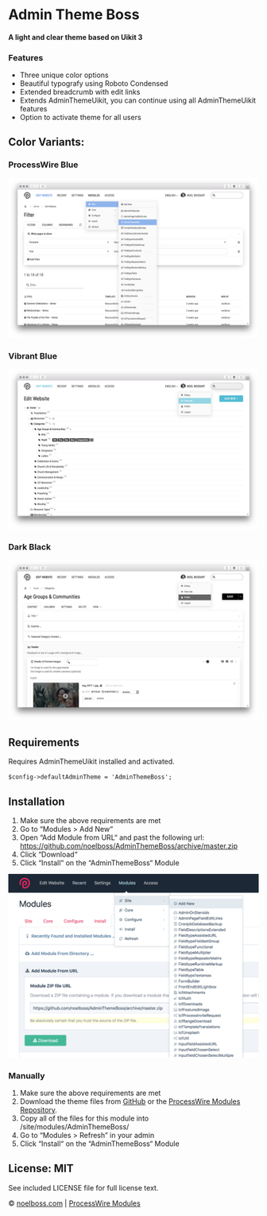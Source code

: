 # Admin Theme Boss
#### A light and clear theme based on Uikit 3

### Features

* Three unique color options
* Beautiful typografy using Roboto Condensed
* Extended breadcrumb with edit links
* Extends AdminThemeUikit, you can continue using all AdminThemeUikit features
* Option to activate theme for all users


## Color Variants:

### ProcessWire Blue
![alt text](https://raw.githubusercontent.com/noelboss/AdminThemeBoss/master/docs/images/pw.png "Default ProcessWire Blue")

### Vibrant Blue
![alt text](https://raw.githubusercontent.com/noelboss/AdminThemeBoss/master/docs/images/vibrant.png "Vibrant Blue Color")

### Dark Black
![alt text](https://raw.githubusercontent.com/noelboss/AdminThemeBoss/master/docs/images/black.png "Dark Black Color")


## Requirements

Requires AdminThemeUikit installed and activated.

    $config->defaultAdminTheme = 'AdminThemeBoss';


## Installation

1. Make sure the above requirements are met
1. Go to “Modules > Add New“
2. Open “Add Module from URL“ and past the following url: https://github.com/noelboss/AdminThemeBoss/archive/master.zip
3. Click “Download“
4. Click “Install“ on the “AdminThemeBoss“ Module

![alt text](https://raw.githubusercontent.com/noelboss/AdminThemeBoss/master/docs/images/installation.png "Installation using URL")


### Manually

1. Make sure the above requirements are met
2. Download the theme files from [GitHub](https://github.com/noelboss/AdminThemeBoss) or the [ProcessWire Modules Repository](https://modules.processwire.com/modules/admin-theme-uikit/).
3. Copy all of the files for this module into /site/modules/AdminThemeBoss/
4. Go to “Modules > Refresh” in your admin
4. Click “Install“ on the “AdminThemeBoss“ Module


## License: MIT

See included LICENSE file for full license text.

© [noelboss.com](https://www.noelboss.com) | [ProcessWire Modules](https://modules.processwire.com/authors/noelboss/)